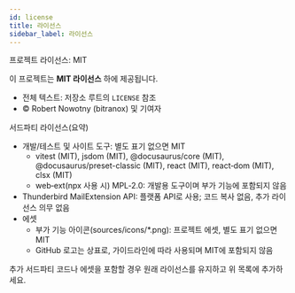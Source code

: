 ```yaml
---
id: license
title: 라이선스
sidebar_label: 라이선스
---
```


프로젝트 라이선스: MIT

이 프로젝트는 **MIT 라이선스** 하에 제공됩니다.

- 전체 텍스트: 저장소 루트의 `LICENSE` 참조
- © Robert Nowotny (bitranox) 및 기여자

서드파티 라이선스(요약)

- 개발/테스트 및 사이트 도구: 별도 표기 없으면 MIT
  - vitest (MIT), jsdom (MIT), @docusaurus/core (MIT), @docusaurus/preset-classic (MIT), react (MIT), react‑dom (MIT), clsx (MIT)
  - web‑ext(npx 사용 시) MPL‑2.0: 개발용 도구이며 부가 기능에 포함되지 않음
- Thunderbird MailExtension API: 플랫폼 API로 사용; 코드 복사 없음, 추가 라이선스 의무 없음
- 에셋
  - 부가 기능 아이콘(sources/icons/\*.png): 프로젝트 에셋, 별도 표기 없으면 MIT
  - GitHub 로고는 상표로, 가이드라인에 따라 사용되며 MIT에 포함되지 않음

추가 서드파티 코드나 에셋을 포함할 경우 원래 라이선스를 유지하고 위 목록에 추가하세요.

